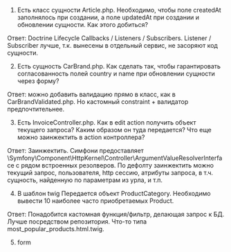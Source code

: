 1. Есть класс сущности Article.php. Необходимо, чтобы поле createdAt заполнялось при создании, а поле updatedAt при создании и обновлении сущности. Как этого добиться?

Ответ: Doctrine Lifecycle Callbacks / Listeners / Subscribers. Listener / Subscriber лучше, т.к. вынесены в отдельный сервис, не засоряют код сущности.

2. Есть сущность CarBrand.php. Как сделать так, чтобы гарантировать согласованность полей country и name при обновлении сущности через форму?

Ответ: можно добавить валидацию прямо в класс, как в CarBrandValidated.php. Но кастомный constraint + валидатор предпочтительнее.

3. Есть InvoiceController.php. Как в edit action получить объект текущего запроса? Каким образом он туда передается? Что еще можно заинжектить в action контроллера?

Ответ: Заинжектить. Симфони предоставляет \Symfony\Component\HttpKernel\Controller\ArgumentValueResolverInterface с рядом встроенных резолверов. По дефолту заинжектить можно текущий запрос, пользователя, http сессию, атрибуты запроса, в т.ч. сущность, найденную по параметрам из урла, и т.п.

4. В шаблон twig Передается объект ProductCategory. Необходимо вывести 10 наиболее часто приобретаемых Product.

Ответ: Понадобится кастомная функция/фильтр, делающая запрос к БД. Лучше посредством репозитория. Что-то типа most_popular_products.html.twig.

5. form
